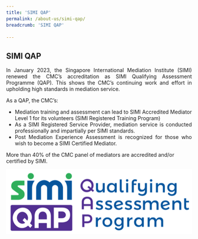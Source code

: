```yaml
---
title: 'SIMI QAP'
permalink: /about-us/simi-qap/
breadcrumb: 'SIMI QAP'

---
```



## SIMI QAP

<p style="text-align: justify">In January 2023, the Singapore International Mediation Institute (SIMI) renewed the CMC’s accreditation as SIMI Qualifying Assessment Programme (QAP). This shows the CMC’s continuing work and effort in upholding high standards in mediation service.</p>

<p style="text-align: justify">As a QAP, the CMC’s:</p>

<ul style="text-align: justify">
  <li>Mediation training and assessment can lead to SIMI Accredited Mediator Level 1 for its volunteers (SIMI Registered Training Program)</li>
  <li>As a SIMI Registered Service Provider, mediation service is conducted professionally and impartially per SIMI standards.</li>
  <li>Post Mediation Experience Assessment is recognized for those who wish to become a SIMI Certified Mediator.</li>
</ul>

More than 40% of the CMC panel of mediators are accredited and/or certified by SIMI.<br>   



<div class="image"><img src="/images/1544584969835.png/" title="SIMI QAP" alt="SIMI QAP" style="width: 600px"></div>
